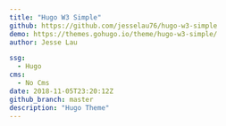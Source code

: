 ```yaml
---
title: "Hugo W3 Simple"
github: https://github.com/jesselau76/hugo-w3-simple
demo: https://themes.gohugo.io/theme/hugo-w3-simple/
author: Jesse Lau

ssg:
  - Hugo
cms:
  - No Cms
date: 2018-11-05T23:20:12Z
github_branch: master
description: "Hugo Theme"
---
```

